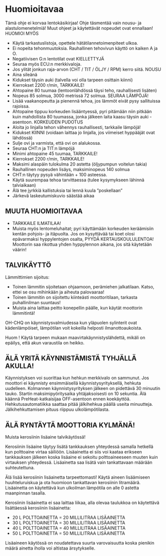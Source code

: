 # Huomioitavaa

Tämä ohje ei korvaa lentokäsikirjaa!
Ohje täsmentää vain nousu- ja alastulomenetelmiä! Muut ohjeet ja käytettävät nopeudet ovat ennallaan!
HUOMIOI MYÖS
-	Käytä tarkastuslistoja, opettele hätätilannetoimenpiteet ulkoa.
-	Ei nopeita tehonmuutoksia. Rauhallinen tehovivun käyttö on kaiken A ja O.
-	Negatiivisen G:n lentotilat ovat KIELLETTYJÄ
-	Seuraa myös ECU:n merkkivaloja.
-	Jos ylität jonkun raja-arvon (CHT / TIT / ÖLJY / RPM) kerro siitä.
NOUSU
-	Aina sileänä
-	Kidukset täysin auki (talvella voi olla tarpeen osittain kiinni)
-	Kierrokset 2200 r/min, TARKKAILE!
-	Ahtopaine 80 tuumaa (lentoonlähdössä täysi teho, rauhallisesti lisäten)
-	Nopeus 85 solmua, 3000 metrissä 72 solmua. SEURAA LÄMPÖJÄ!
-	Lisää vaakanopeutta ja pienennä tehoa, jos lämmöt eivät pysy sallituissa rajoissa.
-	Ahtopaine tippuu korkeuden lisääntyessä, pyri pitämään niin pitkään kuin mahdollista 80 tuumassa, jonka jälkeen laita kaasu täysin auki -asentoon.
KORKEUDEN PUDOTUS
-	Aloita jo linjalla tehon vähennys rauhallisesti, tarkkaile lämpöjä!
-	Kidukset KIINNI (voidaan laittaa jo linjalla, jos viimeiset hyppääjät ovat lähdössä)
-	Sulje ovi ja varmista, että ovi on alalukossa.
-	Seuraa CHT:n ja TIT:n lämpöjä
-	Minimi ahtopaine 45 tuumaa, TARKKAILE!
-	Kierrokset 2200 r/min, TARKKAILE!
-	Maksimi alaspäin tulokulma 20 astetta (öljypumpun voitelun takia)
-	Rauhallinen nopeuden lisäys, maksiminopeus 140 solmua
-	CHT:n täytyy pysyä vähintään + 100 asteessa.
-	Käytä suurempaa tehoa tarvittaessa (tulee kysymykseen lähinnä talviaikaan)
-	Älä tee jyrkkiä kallistuksia tai lennä kuula ”poskellaan”
-	Järkevä laskeutumiskuvio säästää aikaa

## MUUTA HUOMIOITAVAA

-	TARKKAILE ILMATILAA!
-	Muista myös lentomeluhaitat; pyri käyttämään korkeuden keräämisiin kentän pohjois- ja  itäpuolta. Jos on kysyttävää tai koet olosi epävarmaksi hyppylentojen osalta, PYYDÄ KERTAUSKOULULENTOA! Moottorin saa rikottua yhden hyppylennon aikana, jos sitä käytetään väärin!

## TALVIKÄYTTÖ

Lämmittimien sijoitus:

* Toinen lämmitin sijoitetaan ohjaamoon, perämiehen jalkatilaan. Katso, ettei se osu mihinkään ja aiheuta palovaaraa!
* Toinen lämmitin on sijoitettu kiinteästi moottoritilaan, tarkasta puhallinilman suuntaus!
* Muista aina laittaa peitto konepellin päälle, kun käytät moottorin lämmitintä!

OH-CHQ on käynnistysvalmiudessa kun yläpuolen sylinterit ovat kädenlämpöiset, lämpötilan voit kokeilla helposti ilmanottoaukoista.

Huom !
Käytä tarpeen mukaan maavirtakäynnistyslähdettä, mikäli on epäilys, että akun varaustila on heikko.

## ÄLÄ YRITÄ KÄYNNISTÄMISTÄ TYHJÄLLÄ AKULLA!


Käynnistyksen voi suorittaa kun hehkun merkkivalo on sammunut. Jos moottori ei käynnisty ensimmäisellä käynnistysyrityksellä, hehkuta uudelleen. Kolmannen käynnistysyrityksen jälkeen on pidettävä 30 minuutin tauko. Startin maksimipyöritysaika yhtäjaksoisesti on 10 sekuntia. Älä käännä PreHeat-katkaisijaa OFF-asentoon ennen koekäyttöä. Hehkutusautomatiikka saattaa pitää jälkihehkua päällä useita minuutteja. Jälkihehkuttamisen pituus riippuu ulkolämpötilasta.

## ÄLÄ RYNTÄYTÄ MOOTTORIA KYLMÄNÄ!

Muista kerosiinin lisäaine talvikäytössä!

Kerosiinin lisäaine täytyy lisätä tankkauksen yhteydessä samalla hetkellä kun polttoaine virtaa säiliöön. Lisäainetta ei siis voi kaataa erikseen tankkauksen jälkeen koska lisäaine ei sekoitu polttoaineeseen muuten kuin virtauksen yhteydessä. Lisäainetta saa lisätä vain tankattavaan määrään suhteutettuna.

Älä lisää kerosiinin lisäainetta tarpeettomasti! Käytä aineen lisäämiseen huuhteluruiskua ja ota huomioon tankattavan kerosiinin litramäärä. Lisäainetta on käytettävä kun ulkoilman lämpötila on alle 0 astetta maanpinnan tasalla.

Kerosiinin lisäainetta ei saa laittaa liikaa, alla olevaa taulukkoa on käytettävä lisättäessä kerosiinin lisäainetta:

* 20 L POLTTOAINETTA = 20 MILLILITRAA LISÄAINETTA
* 30 L POLTTOAINETTA = 30 MILLILITRAA LISÄAINETTA
* 40 L POLTTOAINETTA = 40 MILLILITRAA LISÄAINETTA
* 50 L POLTTOAINETTA = 50 MILLILITRAA LISÄAINETTA

Lisäaineen käytössä on noudatettava suurta varovaisuutta koska pienikin määrä ainetta iholla voi altistaa ärsytykselle.
